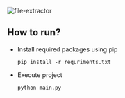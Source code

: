 ![file-extractor](https://github.com/aratheunseen/python-mini-apps/assets/62181222/cfc52502-95d0-4d74-8ed2-3a7c9efa02d7)

## How to run?

- Install required packages using pip

      pip install -r requriments.txt

- Execute project

      python main.py
